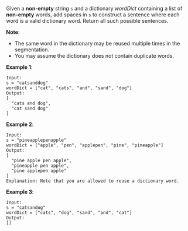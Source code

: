 Given a **non-empty** string `s` and a dictionary *wordDict* containing a list of **non-empty** words, add spaces in `s` to construct a sentence where each word is a valid dictionary word. Return all such possible sentences.

**Note**:
* The same word in the dictionary may be reused multiple times in the segmentation.
* You may assume the dictionary does not contain duplicate words.

**Example 1**:
```
Input:
s = "catsanddog"
wordDict = ["cat", "cats", "and", "sand", "dog"]
Output:
[
  "cats and dog",
  "cat sand dog"
]
```

**Example 2**:
```
Input:
s = "pineapplepenapple"
wordDict = ["apple", "pen", "applepen", "pine", "pineapple"]
Output:
[
  "pine apple pen apple",
  "pineapple pen apple",
  "pine applepen apple"
]
Explanation: Note that you are allowed to reuse a dictionary word.
```

**Example 3**:
```
Input:
s = "catsandog"
wordDict = ["cats", "dog", "sand", "and", "cat"]
Output:
[]
```
